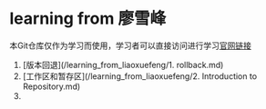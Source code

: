 # learning from 廖雪峰

本Git仓库仅作为学习而使用，学习者可以直接访问进行学习[官网链接](https://www.liaoxuefeng.com/wiki/0013739516305929606dd18361248578c67b8067c8c017b000)

1.  [版本回退](/learning_from_liaoxuefeng/1. rollback.md)
2.  [工作区和暂存区](/learning_from_liaoxuefeng/2. Introduction to Repository.md)
3.  

